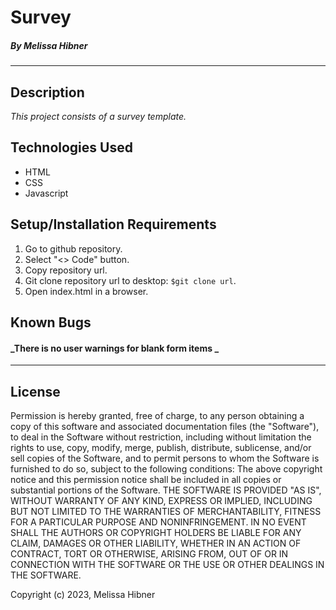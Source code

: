# Survey

##### By Melissa Hibner

---

## Description

_This project consists of a survey template._

## Technologies Used

- HTML
- CSS
- Javascript

## Setup/Installation Requirements

1. Go to github repository.
2. Select "<> Code" button.
3. Copy repository url.
4. Git clone repository url to desktop: `$git clone url`.
5. Open index.html in a browser.

## Known Bugs

#### _There is no user warnings for blank form items _

---

## License

Permission is hereby granted, free of charge, to any person obtaining a copy of this software and associated documentation files (the "Software"), to deal in the Software without restriction, including without limitation the rights to use, copy, modify, merge, publish, distribute, sublicense, and/or sell copies of the Software, and to permit persons to whom the Software is furnished to do so, subject to the following conditions: The above copyright notice and this permission notice shall be included in all copies or substantial portions of the Software. THE SOFTWARE IS PROVIDED "AS IS", WITHOUT WARRANTY OF ANY KIND, EXPRESS OR IMPLIED, INCLUDING BUT NOT LIMITED TO THE WARRANTIES OF MERCHANTABILITY, FITNESS FOR A PARTICULAR PURPOSE AND NONINFRINGEMENT. IN NO EVENT SHALL THE AUTHORS OR COPYRIGHT HOLDERS BE LIABLE FOR ANY CLAIM, DAMAGES OR OTHER LIABILITY, WHETHER IN AN ACTION OF CONTRACT, TORT OR OTHERWISE, ARISING FROM, OUT OF OR IN CONNECTION WITH THE SOFTWARE OR THE USE OR OTHER DEALINGS IN THE SOFTWARE.

Copyright (c) 2023, Melissa Hibner
